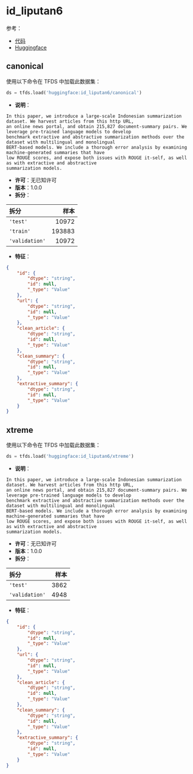 # id_liputan6

参考：

- [代码](https://github.com/huggingface/datasets/blob/master/datasets/id_liputan6)
- [Huggingface](https://huggingface.co/datasets/id_liputan6)

## canonical

使用以下命令在 TFDS 中加载此数据集：

```python
ds = tfds.load('huggingface:id_liputan6/canonical')
```

- **说明**：

```
In this paper, we introduce a large-scale Indonesian summarization dataset. We harvest articles from this http URL,
an online news portal, and obtain 215,827 document-summary pairs. We leverage pre-trained language models to develop
benchmark extractive and abstractive summarization methods over the dataset with multilingual and monolingual
BERT-based models. We include a thorough error analysis by examining machine-generated summaries that have
low ROUGE scores, and expose both issues with ROUGE it-self, as well as with extractive and abstractive
summarization models.
```

- **许可**：无已知许可
- **版本**：1.0.0
- **拆分**：

拆分 | 样本
:-- | --:
`'test'` | 10972
`'train'` | 193883
`'validation'` | 10972

- **特征**：

```json
{
    "id": {
        "dtype": "string",
        "id": null,
        "_type": "Value"
    },
    "url": {
        "dtype": "string",
        "id": null,
        "_type": "Value"
    },
    "clean_article": {
        "dtype": "string",
        "id": null,
        "_type": "Value"
    },
    "clean_summary": {
        "dtype": "string",
        "id": null,
        "_type": "Value"
    },
    "extractive_summary": {
        "dtype": "string",
        "id": null,
        "_type": "Value"
    }
}
```

## xtreme

使用以下命令在 TFDS 中加载此数据集：

```python
ds = tfds.load('huggingface:id_liputan6/xtreme')
```

- **说明**：

```
In this paper, we introduce a large-scale Indonesian summarization dataset. We harvest articles from this http URL,
an online news portal, and obtain 215,827 document-summary pairs. We leverage pre-trained language models to develop
benchmark extractive and abstractive summarization methods over the dataset with multilingual and monolingual
BERT-based models. We include a thorough error analysis by examining machine-generated summaries that have
low ROUGE scores, and expose both issues with ROUGE it-self, as well as with extractive and abstractive
summarization models.
```

- **许可**：无已知许可
- **版本**：1.0.0
- **拆分**：

拆分 | 样本
:-- | --:
`'test'` | 3862
`'validation'` | 4948

- **特征**：

```json
{
    "id": {
        "dtype": "string",
        "id": null,
        "_type": "Value"
    },
    "url": {
        "dtype": "string",
        "id": null,
        "_type": "Value"
    },
    "clean_article": {
        "dtype": "string",
        "id": null,
        "_type": "Value"
    },
    "clean_summary": {
        "dtype": "string",
        "id": null,
        "_type": "Value"
    },
    "extractive_summary": {
        "dtype": "string",
        "id": null,
        "_type": "Value"
    }
}
```
